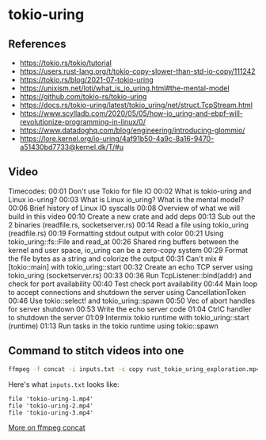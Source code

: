 # tokio-uring

## References
- https://tokio.rs/tokio/tutorial
- https://users.rust-lang.org/t/tokio-copy-slower-than-std-io-copy/111242
- https://tokio.rs/blog/2021-07-tokio-uring
- https://unixism.net/loti/what_is_io_uring.html#the-mental-model
- https://github.com/tokio-rs/tokio-uring
- https://docs.rs/tokio-uring/latest/tokio_uring/net/struct.TcpStream.html
- https://www.scylladb.com/2020/05/05/how-io_uring-and-ebpf-will-revolutionize-programming-in-linux/0/
- https://www.datadoghq.com/blog/engineering/introducing-glommio/
- https://lore.kernel.org/io-uring/4af91b50-4a9c-8a16-9470-a51430bd7733@kernel.dk/T/#u

## Video

Timecodes:
00:01 Don't use Tokio for file IO
00:02 What is tokio-uring and Linux io-uring?
00:03 What is Linux io_uring? What is the mental model?
00:06 Brief history of Linux IO syscalls
00:08 Overview of what we will build in this video
00:10 Create a new crate and add deps
00:13 Sub out the 2 binaries (readfile.rs, socketserver.rs)
00:14 Read a file using tokio_uring (readfile.rs)
00:19 Formatting stdout output with color
00:21 Using tokio_uring::fs::File and read_at
00:26 Shared ring buffers between the kernel and user space, io_uring can be a zero-copy system
00:29 Format the file bytes as a string and colorize the output
00:31 Can't mix #[tokio::main] with tokio_uring::start
00:32 Create an echo TCP server using tokio_uring (socketserver.rs)
00:33
00:36 Run TcpListener::bind(addr) and check for port availability
00:40 Test check port availability
00:44 Main loop to accept connections and shutdown the server using CancellationToken
00:46 Use tokio::select! and tokio_uring::spawn
00:50 Vec of abort handles for server shutdown
00:53 Write the echo server code
01:04 CtrlC handler to shutdown the server
01:09 Intermix tokio runtime with tokio_uring::start (runtime)
01:13 Run tasks in the tokio runtime using tokio::spawn


## Command to stitch videos into one

```bash
ffmpeg -f concat -i inputs.txt -c copy rust_tokio_uring_exploration.mp4
```

Here's what `inputs.txt` looks like:

```
file 'tokio-uring-1.mp4'
file 'tokio-uring-2.mp4'
file 'tokio-uring-3.mp4'
```

[More on ffmpeg concat](https://trac.ffmpeg.org/wiki/Concatenate)